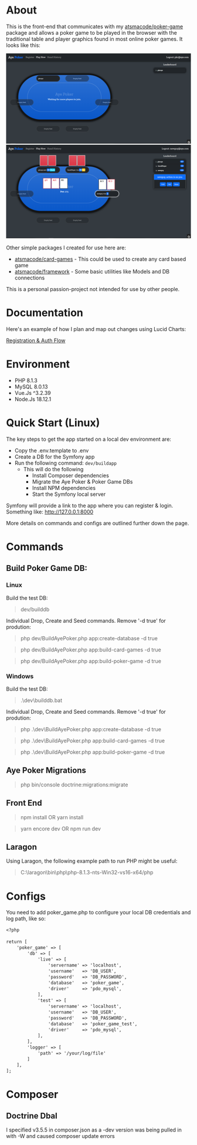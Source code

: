# About

This is the front-end that communicates with my [atsmacode/poker-game](https://github.com/atsmacode/poker-game) package and allows a poker game to be played in the browser with the traditional table and player graphics found in most online poker games. It looks like this:

![Player Waiting at Table](/screenshots/player_waiting.png)
![Flop Action](/screenshots/flop_action.png)

Other simple packages I created for use here are:

* [atsmacode/card-games](https://github.com/atsmacode/card-games) - This could be used to create any card based game
* [atsmacode/framework](https://github.com/atsmacode/framework) - Some basic utilities like Models and DB connections

This is a personal passion-project not intended for use by other people. 

# Documentation

Here's an example of how I plan and map out changes using Lucid Charts:

[Registration & Auth Flow](/documentation/registration_and_auth_flow.pdf)

# Environment

- PHP 8.1.3
- MySQL 8.0.13
- Vue.Js ^3.2.39
- Node.Js 18.12.1

# Quick Start (Linux)

The key steps to get the app started on a local dev environment are:

* Copy the .env.template to .env
* Create a DB for the Symfony app
* Run the following command: `dev/buildapp`
  * This will do the following
    * Install Composer dependencies
    * Migrate the Aye Poker & Poker Game DBs
    * Install NPM dependencies
    * Start the Symfony local server

Symfony will provide a link to the app where you can register & login. Something like: http://127.0.0.1:8000

More details on commands and configs are outlined further down the page.

# Commands

## Build Poker Game DB:

### Linux

Build the test DB:

> dev/builddb

Individual Drop, Create and Seed commands. Remove '-d true' for prodution:

> php dev/BuildAyePoker.php app:create-database -d true

> php dev/BuildAyePoker.php app:build-card-games -d true

> php dev/BuildAyePoker.php app:build-poker-game -d true

### Windows

Build the test DB:

> .\dev\builddb.bat

Individual Drop, Create and Seed commands. Remove '-d true' for prodution:

> php .\dev\BuildAyePoker.php app:create-database -d true

> php .\dev\BuildAyePoker.php app:build-card-games -d true

> php .\dev\BuildAyePoker.php app:build-poker-game -d true

## Aye Poker Migrations

> php bin/console doctrine:migrations:migrate

## Front End

> npm install OR yarn install

> yarn encore dev OR npm run dev

## Laragon

Using Laragon, the following example path to run PHP might be useful:

> C:\laragon\bin\php\php-8.1.3-nts-Win32-vs16-x64/php

# Configs

You need to add poker_game.php to configure your local DB credentials and log path, like so:

```
<?php

return [
    'poker_game' => [
        'db' => [
            'live' => [
                'servername' => 'localhost',
                'username'   => 'DB_USER',
                'password'   => 'DB_PASSWORD',
                'database'   => 'poker_game',
                'driver'     => 'pdo_mysql',
            ],
            'test' => [
                'servername' => 'localhost',
                'username'   => 'DB_USER',
                'password'   => 'DB_PASSWORD',
                'database'   => 'poker_game_test',
                'driver'     => 'pdo_mysql',
            ],
        ],
        'logger' => [
            'path' => '/your/log/file'
        ]
    ],
];

```

# Composer

## Doctrine Dbal

I specified v3.5.5 in composer.json as a -dev version was being pulled in with -W and caused composer update errors
